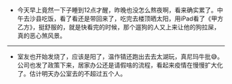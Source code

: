- 今天早上竟然一下子睡到12点才醒，昨晚也没怎么熬夜啊，看来确实累了。中午去沙县吃饭，看了看还是带回来了，吃完去楼顶晒太阳，用iPad看了《甲方乙方》，挺舒服的，就是快看完的时候，那个遛狗的人又上来让他的狗拉屎，真的恶心煞风景。
- ---
- 室友也开始发烧了，应该是阳了，温作锖还跑出去去太湖玩，真尼玛牛批😅。公司也发了政策下来，居家办公还是请假啥的流程，看起来疫情在慢慢扩大化了。估计明天办公室去的不超过五个人。